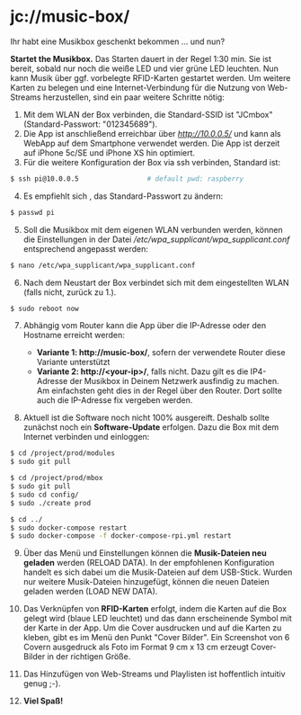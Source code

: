 # jc://music-box/

Ihr habt eine Musikbox geschenkt bekommen ... und nun?

**Startet the Musikbox.** Das Starten dauert in der Regel 1:30 min. Sie ist bereit, sobald nur noch die weiße LED und vier grüne LED leuchten. 
Nun kann Musik über ggf. vorbelegte RFID-Karten gestartet werden. Um weitere Karten zu belegen und eine Internet-Verbindung für die Nutzung von Web-Streams herzustellen, 
sind ein paar weitere Schritte nötig:

1. Mit dem WLAN der Box verbinden, die Standard-SSID ist "JCmbox" (Standard-Passwort: "012345689").
2. Die App ist anschließend erreichbar über *http://10.0.0.5/* und kann als WebApp auf dem Smartphone verwendet werden. Die App ist derzeit auf iPhone 5c/SE und iPhone XS hin optimiert.
3. Für die weitere Konfiguration der Box via ssh verbinden, Standard ist:

```bash
$ ssh pi@10.0.0.5                 # default pwd: raspberry
```

4. Es empfiehlt sich , das Standard-Passwort zu ändern:

```bash
$ passwd pi
```

5. Soll die Musikbox mit dem eigenen WLAN verbunden werden, können die Einstellungen in der Datei */etc/wpa_supplicant/wpa_supplicant.conf* entsprechend angepasst werden:

```bash
$ nano /etc/wpa_supplicant/wpa_supplicant.conf
```

6. Nach dem Neustart der Box verbindet sich mit dem eingestellten WLAN (falls nicht, zurück zu 1.).

```bash
$ sudo reboot now
```

7. Abhängig vom Router kann die App über die IP-Adresse oder den Hostname erreicht werden:
     * **Variante 1: http://music-box/**, sofern der verwendete Router diese Variante unterstützt
     * **Variante 2: http://&lt;your-ip&gt;/**, falls nicht. Dazu gilt es die IP4-Adresse der Musikbox in Deinem Netzwerk ausfindig zu machen. Am einfachsten geht dies in der Regel über den Router. Dort sollte auch die IP-Adresse fix vergeben werden. 
     
8. Aktuell ist die Software noch nicht 100% ausgereift. Deshalb sollte zunächst noch ein **Software-Update** erfolgen.
   Dazu die Box mit dem Internet verbinden und einloggen:

```bash
$ cd /project/prod/modules
$ sudo git pull

$ cd /project/prod/mbox
$ sudo git pull
$ sudo cd config/
$ sudo ./create prod

$ cd ../
$ sudo docker-compose restart
$ sudo docker-compose -f docker-compose-rpi.yml restart
```

9. Über das Menü und Einstellungen können die **Musik-Dateien neu geladen** werden (RELOAD DATA). In der empfohlenen Konfiguration handelt es sich dabei um die Musik-Dateien auf dem USB-Stick.
   Wurden nur weitere Musik-Dateien hinzugefügt, können die neuen Dateien geladen werden (LOAD NEW DATA).

10. Das Verknüpfen von **RFID-Karten** erfolgt, indem die Karten auf die Box gelegt wird (blaue LED leuchtet) und das dann erscheinende Symbol mit der Karte in der App.
   Um die Cover ausdrucken und auf die Karten zu kleben, gibt es im Menü den Punkt "Cover Bilder". Ein Screenshot von 6 Covern ausgedruck als Foto im Format 9 cm x 13 cm erzeugt Cover-Bilder in der richtigen Größe.
   
11. Das Hinzufügen von Web-Streams und Playlisten ist hoffentlich intuitiv genug ;-).
   
12. **Viel Spa&szlig;!**
